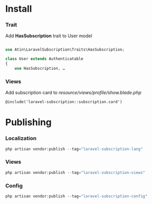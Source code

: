 # Install
### Trait
Add **HasSubscription** trait to User model

```php

use Atin\LaravelSubscription\Traits\HasSubscription;

class User extends Authenticatable
{
    use HasSubscription, …
```

### Views
Add subscription card to *resource/views/profile/show.blade.php*

```html
@include('laravel-subscription::subscription.card')
```

# Publishing
### Localization
```php
php artisan vendor:publish --tag="laravel-subscription-lang"
```

### Views
```php
php artisan vendor:publish --tag="laravel-subscription-views"
```

### Config
```php
php artisan vendor:publish --tag="laravel-subscription-config"
```